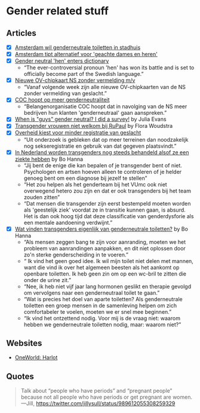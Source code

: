 # Gender related stuff

## Articles

* [x] [Amsterdam wil genderneutrale toiletten in stadhuis](https://www.parool.nl/amsterdam/amsterdam-wil-genderneutrale-toiletten-in-stadhuis~a4459714/)
* [x] [Amsterdam tipt alternatief voor 'geachte dames en heren'](https://www.parool.nl/amsterdam/amsterdam-tipt-alternatief-voor-geachte-dames-en-heren~a4508148/)
* [x] [Gender neutral 'hen' enters dictionary](https://www.thelocal.se/20140729/gender-neutral-pronoun-enters-swedish-dictionary)
	* “The ever-controversial pronoun 'hen' has won its battle and is set to officially become part of the Swedish language.”
* [x] [Nieuwe OV-chipkaart NS zonder vermelding m/v](https://www.nu.nl/binnenland/5043941/nieuwe-ov-chipkaart-ns-zonder-vermelding-mv.html)
	* “Vanaf volgende week zijn alle nieuwe OV-chipkaarten van de NS zonder vermelding van geslacht.”
* [x] [COC hoopt op meer genderneutraliteit](https://www.parool.nl/amsterdam/coc-hoopt-op-meer-genderneutraliteit~a4508658/)
	* “Belangenorganisatie COC hoopt dat in navolging van de NS meer bedrijven hun klanten 'genderneutraal' gaan aanspreken.”
* [x] [When is "guys" gender neutral? I did a survey!](https://jvns.ca/blog/2013/12/27/guys-guys-guys/) by Julia Evans
* [x] [Transgender vrouwen niet welkom bij RuPaul](https://www.oneworld.nl/harlot/transvrouwen-niet-welkom-bij-rupaul/) by Flora Woudstra
* [x] [Overheid kiest voor minder registratie van geslacht](https://www.rijksoverheid.nl/actueel/nieuws/2016/12/23/overheid-kiest-voor-minder-registratie-van-geslacht)
	* “Uit onderzoek is gebleken dat op meer terreinen dan noodzakelijk nog sekseregistratie en gebruik van dat gegeven plaatsvindt.”
* [x] [In Nederland worden transgenders nog steeds behandeld alsof ze een ziekte hebben](https://www.vice.com/nl/article/xy9man/in-nederland-worden-transgenders-nog-steeds-behandeld-alsof-ze-een-ziekte-hebben) by Bo Hanna
	* “Jij bent de enige die kan bepalen of je transgender bent of niet. Psychologen en artsen hoeven alleen te controleren of je helder genoeg bent om een diagnose bij jezelf te stellen”
	* “Het zou helpen als het genderteam bij het VUmc ook niet overwegend hetero zou zijn en dat er ook transgenders bij het team zouden zitten”
	* “Dat mensen die transgender zijn eerst bestempeld moeten worden als 'geestelijk ziek' voordat ze in transitie kunnen gaan, is absurd. Het is dan ook hoog tijd dat deze classificatie van genderdysforie als een mentale aandoening verdwijnt.”
* [x] [Wat vinden transgenders eigenlijk van genderneutrale toiletten?](https://www.vice.com/nl/article/qbgd9d/wat-vinden-transgenders-eigenlijk-van-genderneutrale-toiletten915) by Bo Hanna
	* “Als mensen zeggen bang te zijn voor aanranding, moeten we het probleem van aanrandingen aanpakken, en dit niet oplossen door zo'n sterke genderscheiding in te voeren.”
	* “ Ik vind het geen goed idee. Ik wil mijn toilet niet delen met mannen, want die vind ik over het algemeen beesten als het aankomt op openbare toiletten. Ik heb geen zin om op een wc-bril te zitten die onder de urine zit.”
	* “Nee, ik heb niet vijf jaar lang hormonen geslikt en therapie gevolgd om vervolgens naar een genderneutraal toilet te gaan.”
	* “Wat is precies het doel van aparte toiletten? Als genderneutrale toiletten een groep mensen in de samenleving helpen om zich comfortabeler te voelen, moeten we er snel mee beginnen.”
	* “Ik vind het ontzettend nodig. Voor mij is de vraag niet: waarom hebben we genderneutrale toiletten nodig, maar: waarom niet?”

## Websites

* [OneWorld: Harlot](https://www.oneworld.nl/categorie/harlot/)

## Quotes

> Talk about “people who have periods” and “pregnant people” because not all people who have periods or get pregnant are women.
> —Jill, https://twitter.com/jillysull/status/989612055308259329
